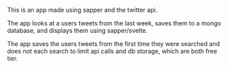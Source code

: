 This is an app made using sapper and the twitter api.

The app looks at a users tweets from the last week, saves them to a mongo database, and displays them using sapper/svelte.

The app saves the users tweets from the first time they were searched and does not each search to limit api calls and db storage, which are both free tier.

